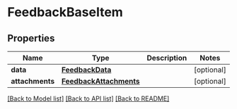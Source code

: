 # FeedbackBaseItem


## Properties
Name | Type | Description | Notes
------------ | ------------- | ------------- | -------------
**data** | [**FeedbackData**](FeedbackData.md) |  | [optional] 
**attachments** | [**FeedbackAttachments**](FeedbackAttachments.md) |  | [optional] 

[[Back to Model list]](../README.md#documentation-for-models) [[Back to API list]](../README.md#documentation-for-api-endpoints) [[Back to README]](../README.md)


